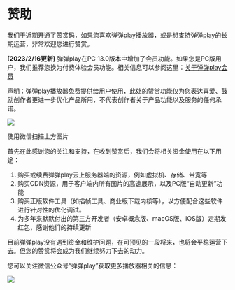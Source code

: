 # 赞助

我们于近期开通了赞赏码，如果您喜欢弹弹play播放器，或是想支持弹弹play的长期运营，非常欢迎您进行赞赏。

**[2023/2/16更新]** 弹弹play在PC 13.0版本中增加了会员功能。如果您是PC版用户，我们推荐您换为付费体验会员功能。相关信息可以参阅这里：[关于弹弹play会员](../function/member.md)

声明：弹弹play播放器免费提供给用户使用，此处的赞赏功能仅为您表达喜爱、鼓励创作者更进一步优化产品所用，不代表创作者关于产品功能以及服务的任何承诺。

![](/images/upload/donate-20250625-115338.png)

使用微信扫描上方图片

首先在此感谢您的关注和支持，在收到赞赏后，我们会将相关资金使用在以下用途：

1. 购买或续费弹弹play云上服务器端的资源，例如虚拟机、存储、带宽等
2. 购买CDN资源，用于客户端内所有图片的高速展示，以及PC版“自动更新”功能
3. 购买正版软件工具（如插帧工具、商业版下载内核等），以方便配合这些软件进行针对性的优化调试。
4. 为多年来默默付出的第三方开发者（安卓概念版、macOS版、iOS版）定期发红包，感谢他们的持续更新

目前弹弹play没有遇到资金和维护问题，在可预见的一段将来，也将会平稳运营下去。但您的赞赏将会成为我们继续努力下去的动力。

您可以关注微信公众号“弹弹play”获取更多播放器相关的信息：

![](/images/upload/donate-20250625-115356.png)
